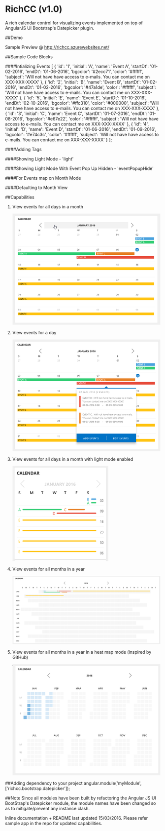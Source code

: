# RichCC (v1.0)

A rich calendar control for visualizing events implemented on top of AngularJS UI Bootstrap's Datepicker plugin.

##Demo

Sample  Preview @ <a href="http://richcc.azurewebsites.net/">http://richcc.azurewebsites.net/</a>


##Sample Code Blocks

####Intializing Events
    [
        { 'id': '1', 'initial': 'A', 'name': 'Event A', 'startDt': '01-02-2016', 'endDt': '01-06-2016', 'bgcolor': '#2ecc71', 'color': '#ffffff', 'subject': 'Will not have have access to e-mails. You can contact me on XXX-XXX-XXXX' },
        { 'id': '2', 'initial': 'B', 'name': 'Event B', 'startDt': '01-02-2016', 'endDt': '01-02-2016', 'bgcolor': '#47a1de', 'color': '#ffffff', 'subject': 'Will not have have access to e-mails. You can contact me on XXX-XXX-XXXX' },
        { 'id': '5', 'initial': 'E', 'name': 'Event E', 'startDt': '01-10-2016', 'endDt': '02-10-2016', 'bgcolor': '#ffc310', 'color': '#000000', 'subject': 'Will not have have access to e-mails. You can contact me on XXX-XXX-XXXX' },
        { 'id': '3', 'initial': 'C', 'name': 'Event C', 'startDt': '01-07-2016', 'endDt': '01-08-2016', 'bgcolor': '#e67e22', 'color': '#ffffff', 'subject': 'Will not have have access to e-mails. You can contact me on XXX-XXX-XXXX' },
        { 'id': '4', 'initial': 'D', 'name': 'Event D', 'startDt': '01-06-2016', 'endDt': '01-09-2016', 'bgcolor': '#e74c3c', 'color': '#ffffff', 'subject': 'Will not have have access to e-mails. You can contact me on XXX-XXX-XXXX' }
    ];

####Adding Tags
    <richcc-datepicker datepicker-mode="'day'" ng-model="sample.dt" year-map-heat="true" events="sample.sampleEvents" show-weeks="false" class="well well-sm"></richcc-datepicker>

####Showing Light Mode - 'light'
    <richcc-datepicker ng-model="sample.dt" light="true" events="sample.sampleEvents" event-popup-hide="false" prevent-cal-nav="true" show-weeks="false" class="well well-sm"></richcc-datepicker>

####Showing Light Mode With Event Pop Up Hidden - 'eventPopupHide'
    <richcc-datepicker ng-model="sample.dt" light="true" events="sample.sampleEvents" event-popup-hide="false" prevent-cal-nav="true" show-weeks="false" class="well well-sm"></richcc-datepicker>

####For Events map on Month Mode
    <richcc-datepicker datepicker-mode="'day'" ng-model="sample.dt" year-map-heat="false" events="sample.sampleEvents" show-weeks="false" class="well well-sm"></richcc-datepicker>

####Defaulting to Month View
    <richcc-datepicker datepicker-mode="'month'" ng-model="sample.dt" year-map-heat="false" events="sample.sampleEvents" show-weeks="false" class="well well-sm"></richcc-datepicker>

##Capabilities

1.  View events for all days in a month

    <img src="Source.RichCC\Source.RichCC\images\1.png " />

2.  View events for a day 

    <img src="Source.RichCC\Source.RichCC\images\2.png " />

3.  View events for all days in a month with light mode enabled

    <img src="Source.RichCC\Source.RichCC\images\3.png " />

4.  View events for all months in a year

    <img src="Source.RichCC\Source.RichCC\images\5.png " />

4.  View events for all months in a year in a heat map mode (inspired by GitHub)

    <img src="Source.RichCC\Source.RichCC\images\4.png " />

##Adding dependency to your project
    angular.module('myModule', ['richcc.bootstrap.datepicker']);

##Note
Since all modules have been built by refactoring the Angular JS UI BootStrap's Datepicker module, the module names have been changed so as to mitigate/prevent any instance clash.

Inline documentation + README last updated 15/03/2016. Please refer sample app in the repo for updated capabilities.</h6>




